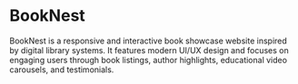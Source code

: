 # BookNest
BookNest is a responsive and interactive book showcase website inspired by digital library systems. It features modern UI/UX design and focuses on engaging users through book listings, author highlights, educational video carousels, and testimonials.

